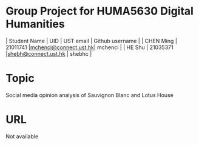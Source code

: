 # Group Project for HUMA5630 Digital Humanities

| Student Name | UID | UST email | Github username |
| CHEN Ming    | 21011741 |mchenci@connect.ust.hk| mchenci |
| HE Shu       | 21035371 |shebh@connect.ust.hk  | shebhc  |

# Topic
Social media opinion analysis of Sauvignon Blanc and Lotus House

# URL
Not available
